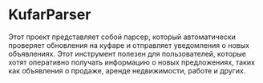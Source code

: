 # KufarParser
Этот проект представляет собой парсер, который автоматически проверяет обновления на куфаре и отправляет уведомления о новых объявлениях. Этот инструмент полезен для пользователей, которые хотят оперативно получать информацию о новых предложениях, таких как объявления о продаже, аренде недвижимости, работе и других.
